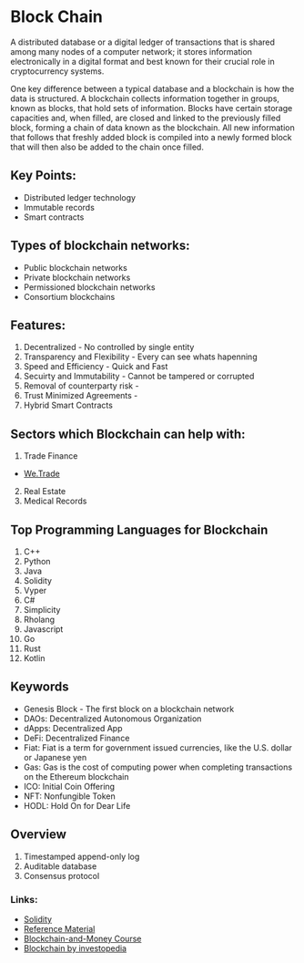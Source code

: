 # Block Chain
 A distributed database or a digital ledger of transactions that is shared among many nodes of a computer network; it stores information electronically in a digital format and best known for their crucial role in cryptocurrency systems.
 
One key difference between a typical database and a blockchain is how the data is structured. A blockchain collects information together in groups, known as blocks, that hold sets of information. Blocks have certain storage capacities and, when filled, are closed and linked to the previously filled block, forming a chain of data known as the blockchain. All new information that follows that freshly added block is compiled into a newly formed block that will then also be added to the chain once filled.


## Key Points:
- Distributed ledger technology
- Immutable records
- Smart contracts

## Types of blockchain networks:
- Public blockchain networks
- Private blockchain networks
- Permissioned blockchain networks
- Consortium blockchains

## Features:
1) Decentralized - No controlled by single entity 
2) Transparency and Flexibility - Every can see whats hapenning 
3) Speed and Efficiency - Quick and Fast 
4) Secuirty and Immutability - Cannot be tampered or corrupted 
5) Removal of counterparty risk - 
6) Trust Minimized Agreements - 
7) Hybrid Smart Contracts 


## Sectors which Blockchain can help with:
1) Trade Finance
- [We.Trade](https://www.ibm.com/case-studies/we-trade-blockchain)
2) Real Estate
3) Medical Records

## Top Programming Languages for Blockchain 
1) C++ 
2) Python
3) Java
4) Solidity
5) Vyper
6) C#
7) Simplicity
8) Rholang
9) Javascript
10) Go
11) Rust
12) Kotlin


## Keywords
- Genesis Block - The first block on a blockchain network
- DAOs: Decentralized Autonomous Organization
- dApps: Decentralized App
- DeFi: Decentralized Finance
- Fiat: Fiat is a term for government issued currencies, like the U.S. dollar or Japanese yen
- Gas: Gas is the cost of computing power when completing transactions on the Ethereum blockchain
- ICO: Initial Coin Offering
- NFT: Nonfungible Token
- HODL: Hold On for Dear Life

## Overview
1) Timestamped append-only log
2) Auditable database
3) Consensus protocol 



### Links:
- [Solidity](https://docs.soliditylang.org/en/v0.8.11/index.html)
- [Reference Material](https://github.com/smartcontractkit/full-blockchain-solidity-course-py)
- [Blockchain-and-Money Course](https://ocw.mit.edu/courses/sloan-school-of-management/15-s12-blockchain-and-money-fall-2018/)
- [Blockchain by investopedia](https://www.investopedia.com/terms/b/blockchain.asp)
